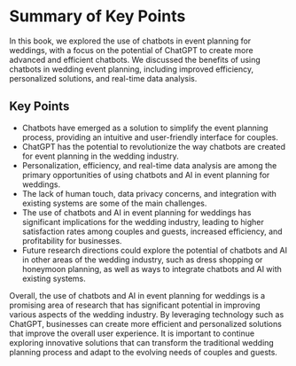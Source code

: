 Summary of Key Points
=================================

In this book, we explored the use of chatbots in event planning for weddings, with a focus on the potential of ChatGPT to create more advanced and efficient chatbots. We discussed the benefits of using chatbots in wedding event planning, including improved efficiency, personalized solutions, and real-time data analysis.

Key Points
----------

* Chatbots have emerged as a solution to simplify the event planning process, providing an intuitive and user-friendly interface for couples.
* ChatGPT has the potential to revolutionize the way chatbots are created for event planning in the wedding industry.
* Personalization, efficiency, and real-time data analysis are among the primary opportunities of using chatbots and AI in event planning for weddings.
* The lack of human touch, data privacy concerns, and integration with existing systems are some of the main challenges.
* The use of chatbots and AI in event planning for weddings has significant implications for the wedding industry, leading to higher satisfaction rates among couples and guests, increased efficiency, and profitability for businesses.
* Future research directions could explore the potential of chatbots and AI in other areas of the wedding industry, such as dress shopping or honeymoon planning, as well as ways to integrate chatbots and AI with existing systems.

Overall, the use of chatbots and AI in event planning for weddings is a promising area of research that has significant potential in improving various aspects of the wedding industry. By leveraging technology such as ChatGPT, businesses can create more efficient and personalized solutions that improve the overall user experience. It is important to continue exploring innovative solutions that can transform the traditional wedding planning process and adapt to the evolving needs of couples and guests.



